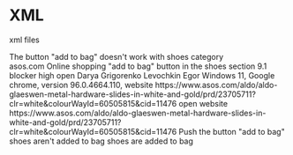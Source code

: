 # XML
xml files
<?xml version="1.0" encoding="UTF-8" ?>
 <BugReport>
   <title>Bug report</title>
   <summary>The button "add to bag" doesn't work with shoes category</summary>
   <project>asos.com Online shopping</project>
   <component>"add to bag" button in the shoes section</component>
   <version>9.1</version>
   <severity>blocker</severity>
   <priority>high<priority>
   <status>open</status>
   <author>Darya Grigorenko</author>
   <assignedTo>Levochkin Egor</assignedTo>
   <environment>Windows 11, Google chrome, version 96.0.4664.110, website https://www.asos.com/aldo/aldo-glaeswen-metal-hardware-slides-in-white-and-gold/prd/23705711?clr=white&colourWayId=60505815&cid=11476</environment>
   <description>
     <stepsToReproduce>open website https://www.asos.com/aldo/aldo-glaeswen-metal-hardware-slides-in-white-and-gold/prd/23705711?clr=white&colourWayId=60505815&cid=11476</stepsToReproduce>
     <stepsToReproduce>Push the button "add to bag"</stepsToReproduce></description>
     <result>shoes aren't added to bag</results>
     <expectedResult>shoes are added to bag</expectedResult>
</BugReport>
